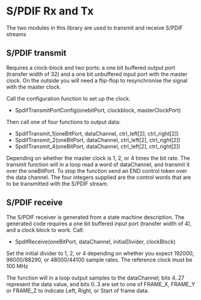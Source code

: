 S/PDIF Rx and Tx
================

The two modules in this library are used to transmit and receive
S/PDIF streams

S/PDIF transmit
---------------

Requires a clock-block and two ports: a one bit buffered output port (transfer width of 32)
and a one bit unbuffered input port with the master clock. On the outside
you will need a flip-flop to resynchronise the signal with the master
clock.

Call the configuration function to set up the clock.

* SpdifTransmitPortConfig(onebitPort, clockblock, masterClockPort)

Then call one of four functions to output data:

* SpdifTransmit_1(oneBitPort, dataChannel, ctrl_left[2], ctrl_right[2])
* SpdifTransmit_2(oneBitPort, dataChannel, ctrl_left[2], ctrl_right[2])
* SpdifTransmit_4(oneBitPort, dataChannel, ctrl_left[2], ctrl_right[2])

Depending on whether the master clock is 1, 2, or 4 times the bit rate.
The transmit function will in a loop read a word of dataChannel, and
transmit it over the oneBitPort. To stop the function send an END control
token over the data channel. The four integers supplied are the control
words that are to be transmitted with the S/PDIF stream.

S/PDIF receive
--------------

The S/PDIF receiver is generated from a state machine description. The
generated code requires a one bit buffered input port (transfer width of
4), and a clock block to work. Call:

* SpdifReceive(oneBitPort, dataChannel, initialDivider, clockBlock)

Set the initial divider to 1, 2, or 4 depending on whether you expect
192000, 96000/88290, or 48000/44100 sample rates. The reference clock must
be 100 MHz

The function will in a loop output samples to the dataChannel; bits 4..27
represent the data value, and bits 0..3 are set to one of FRAME_X, FRAME_Y
or FRAME_Z to indicate Left, Right, or Start of frame data. 
